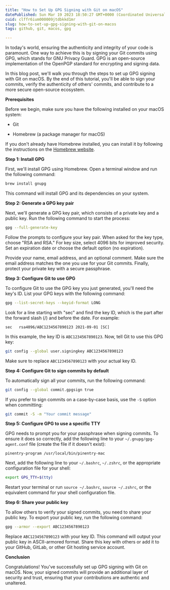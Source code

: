 ```yaml
---
title: "How to Set Up GPG Signing with Git on macOS"
datePublished: Sun Mar 19 2023 18:50:27 GMT+0000 (Coordinated Universal Time)
cuid: clffr6ium000009jtdbkkd1mr
slug: how-to-set-up-gpg-signing-with-git-on-macos
tags: github, git, macos, gpg

---
```


In today's world, ensuring the authenticity and integrity of your code is paramount. One way to achieve this is by signing your Git commits using GPG, which stands for GNU Privacy Guard. GPG is an open-source implementation of the OpenPGP standard for encrypting and signing data.

In this blog post, we'll walk you through the steps to set up GPG signing with Git on macOS. By the end of this tutorial, you'll be able to sign your commits, verify the authenticity of others' commits, and contribute to a more secure open-source ecosystem.

**Prerequisites**

Before we begin, make sure you have the following installed on your macOS system:

* Git
    
* Homebrew (a package manager for macOS)
    

If you don't already have Homebrew installed, you can install it by following the instructions on the [Homebrew website](https://brew.sh/).

**Step 1: Install GPG**

First, we'll install GPG using Homebrew. Open a terminal window and run the following command:

```sh
brew install gnupg
```

This command will install GPG and its dependencies on your system.

**Step 2: Generate a GPG key pair**

Next, we'll generate a GPG key pair, which consists of a private key and a public key. Run the following command to start the process:

```sh
gpg --full-generate-key
```

Follow the prompts to configure your key pair. When asked for the key type, choose "RSA and RSA." For key size, select 4096 bits for improved security. Set an expiration date or choose the default option (no expiration).

Provide your name, email address, and an optional comment. Make sure the email address matches the one you use for your Git commits. Finally, protect your private key with a secure passphrase.

**Step 3: Configure Git to use GPG**

To configure Git to use the GPG key you just generated, you'll need the key's ID. List your GPG keys with the following command:

```sh
gpg --list-secret-keys --keyid-format LONG
```

Look for a line starting with "sec" and find the key ID, which is the part after the forward slash (/) and before the date. For example:

```plaintext
sec   rsa4096/ABC1234567890123 2021-09-01 [SC]
```

In this example, the key ID is `ABC1234567890123`. Now, tell Git to use this GPG key:

```sh
git config --global user.signingkey ABC1234567890123
```

Make sure to replace `ABC1234567890123` with your actual key ID.

**Step 4: Configure Git to sign commits by default**

To automatically sign all your commits, run the following command:

```sh
git config --global commit.gpgsign true
```

If you prefer to sign commits on a case-by-case basis, use the `-S` option when committing:

```sh
git commit -S -m "Your commit message"
```

**Step 5: Configure GPG to use a specific TTY**

GPG needs to prompt you for your passphrase when signing commits. To ensure it does so correctly, add the following line to your `~/.gnupg/gpg-agent.conf` file (create the file if it doesn't exist):

```plaintext
pinentry-program /usr/local/bin/pinentry-mac
```

Next, add the following line to your `~/.bashrc`, `~/.zshrc`, or the appropriate configuration file for your shell:

```sh
export GPG_TTY=$(tty)
```

Restart your terminal or run `source ~/.bashrc`, `source ~/.zshrc`, or the equivalent command for your shell configuration file.

**Step 6: Share your public key**

To allow others to verify your signed commits, you need to share your public key. To export your public key, run the following command:

```sh
gpg --armor --export ABC1234567890123
```

Replace `ABC1234567890123` with your key ID. This command will output your public key in ASCII-armored format. Share this key with others or add it to your GitHub, GitLab, or other Git hosting service account.

**Conclusion**

Congratulations! You've successfully set up GPG signing with Git on macOS. Now, your signed commits will provide an additional layer of security and trust, ensuring that your contributions are authentic and unaltered.